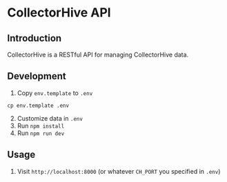 # CollectorHive API

## Introduction

CollectorHive is a RESTful API for managing CollectorHive data.

## Development

1. Copy `env.template` to `.env`

```
cp env.template .env
```

2. Customize data in `.env`
3. Run `npm install`
4. Run `npm run dev`

## Usage

1. Visit `http://localhost:8000` (or whatever `CH_PORT` you specified in `.env`)
